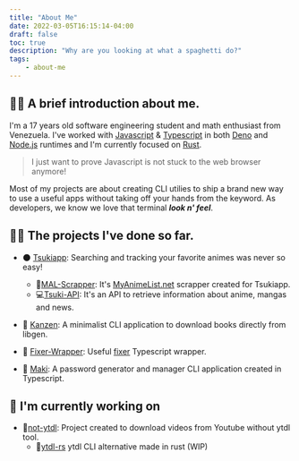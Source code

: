 ```yaml
---
title: "About Me"
date: 2022-03-05T16:15:14-04:00
draft: false
toc: true
description: "Why are you looking at what a spaghetti do?"
tags:
    - about-me
---
```


## 🐱‍💻 A brief introduction about me.

I'm a 17 years old software engineering student and math enthusiast from Venezuela. I've worked with [Javascript](https://www.javascript.com/) & [Typescript](https://www.typescriptlang.org/) in both [Deno](https://deno.land/) and [Node.js](https://nodejs.org/en/) runtimes and I'm currently focused on [Rust](https://www.rust-lang.org/).

> I just want to prove Javascript is not stuck to the web browser anymore!

Most of my projects are about creating CLI utilies to ship a brand new way to use a useful apps without taking off your hands from the keyword. As developers, we know we love that terminal ***look n' feel***. 

## 🐱‍🏍 The projects I've done so far.

- 🌑 [Tsukiapp](https://github.com/orgs/Tsukiapp/): Searching and tracking your favorite animes was never so easy!
  - 🎇[MAL-Scrapper](https://github.com/orgs/Tsukiapp/MAL-Scrapper): It's [MyAnimeList.net](https://myanimelist.net/) scrapper created for Tsukiapp.
  - 💻[Tsuki-API](https://github.com/Tsukiapp/Tsuki-API): It's an API to retrieve information about anime, mangas and news. 

- 🧨 [Kanzen](https://github.com/alejandro0619/Kanzen-CLI): A minimalist CLI application to download books directly from libgen.
- 💸 [Fixer-Wrapper](https://github.com/alejandro0619/Fixer-wrapper): Useful [fixer](https://fixer.io/) Typescript wrapper.
- 🍣 [Maki](https://github.com/alejandro0619/Maki): A password generator and manager CLI application created in Typescript.

## 🚀 I'm currently working on
- 🌟[not-ytdl](https://github.com/not-ytdl): Project created to download videos from Youtube without ytdl tool.
  - 🦀[ytdl-rs](https://github.com/alejandro0619/ytdl-rs) ytdl CLI alternative made in rust (WIP)
